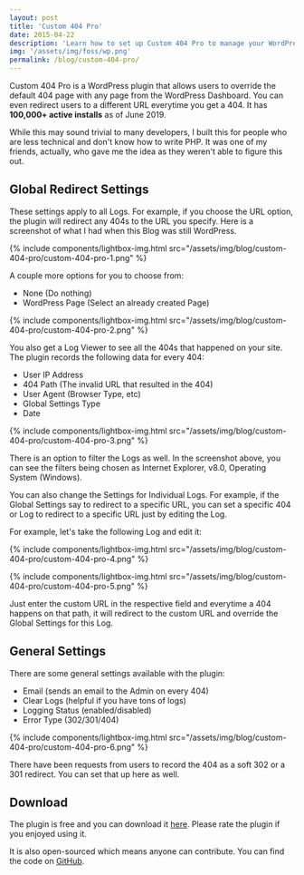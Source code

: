 ```yaml
---
layout: post
title: 'Custom 404 Pro'
date: 2015-04-22
description: 'Learn how to set up Custom 404 Pro to manage your WordPress 404 Errors.'
img: '/assets/img/foss/wp.png'
permalink: /blog/custom-404-pro/
---
```


Custom 404 Pro is a WordPress plugin that allows users to override the default 404 page with any page from the WordPress Dashboard. You can even redirect users to a different URL everytime you get a 404. It has **100,000+ active installs** as of June 2019.

While this may sound trivial to many developers, I built this for people who are less technical and don't know how to write PHP. It was one of my friends, actually, who gave me the idea as they weren't able to figure this out.

## Global Redirect Settings

These settings apply to all Logs. For example, if you choose the URL option, the plugin will redirect any 404s to the URL you specify. Here is a screenshot of what I had when this Blog was still WordPress.

{% include components/lightbox-img.html src="/assets/img/blog/custom-404-pro/custom-404-pro-1.png" %}

A couple more options for you to choose from:

- None (Do nothing)
- WordPress Page (Select an already created Page)

{% include components/lightbox-img.html src="/assets/img/blog/custom-404-pro/custom-404-pro-2.png" %}

You also get a Log Viewer to see all the 404s that happened on your site. The plugin records the following data for every 404:

- User IP Address
- 404 Path (The invalid URL that resulted in the 404)
- User Agent (Browser Type, etc)
- Global Settings Type
- Date

{% include components/lightbox-img.html src="/assets/img/blog/custom-404-pro/custom-404-pro-3.png" %}

There is an option to filter the Logs as well. In the screenshot above, you can see the filters being chosen as Internet Explorer, v8.0, Operating System (Windows).

You can also change the Settings for Individual Logs. For example, if the Global Settings say to redirect to a specific URL, you can set a specific 404 or Log to redirect to a specific URL just by editing the Log.

For example, let's take the following Log and edit it:

{% include components/lightbox-img.html src="/assets/img/blog/custom-404-pro/custom-404-pro-4.png" %}

{% include components/lightbox-img.html src="/assets/img/blog/custom-404-pro/custom-404-pro-5.png" %}

Just enter the custom URL in the respective field and everytime a 404 happens on that path, it will redirect to the custom URL and override the Global Settings for this Log.

## General Settings

There are some general settings available with the plugin:

- Email (sends an email to the Admin on every 404)
- Clear Logs (helpful if you have tons of logs)
- Logging Status (enabled/disabled)
- Error Type (302/301/404)

{% include components/lightbox-img.html src="/assets/img/blog/custom-404-pro/custom-404-pro-6.png" %}

There have been requests from users to record the 404 as a soft 302 or a 301 redirect. You can set that up here as well.

## Download

The plugin is free and you can download it [here][download-link]. Please rate the plugin if you enjoyed using it.

It is also open-sourced which means anyone can contribute. You can find the code on [GitHub][github-link].

[download-link]: https://wordpress.org/plugins/custom-404-pro
[github-link]: https://github.com/katiaalamir/custom-404-pro
